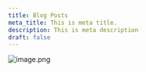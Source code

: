 ```yaml
---
title: Blog Posts
meta_title: This is meta title.
description: This is meta description
draft: false
---
```

![image.png](/images/image_copy\(6\).png)
